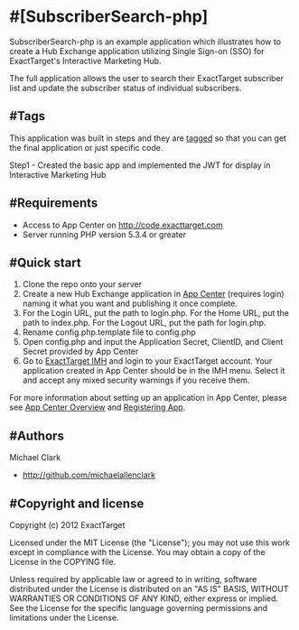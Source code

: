 #[SubscriberSearch-php]
=================

SubscriberSearch-php is an example application which illustrates how to create a Hub Exchange application utilizing Single Sign-on (SSO) for ExactTarget's Interactive Marketing Hub.

The full application allows the user to search their ExactTarget subscriber list and update the subscriber status of individual subscribers. 

#Tags
----------
This application was built in steps and they are [tagged](https://github.com/ExactTarget/SubscriberSearch-php/tags)  so that you can get the final application or just specific code.

Step1 - Created the basic app and implemented the JWT for display in Interactive Marketing Hub


#Requirements
----------
* Access to App Center on http://code.exacttarget.com
* Server running PHP version 5.3.4 or greater


#Quick start
-----------

1. Clone the repo onto your server 
2. Create a new Hub Exchange application in [App Center](http://code.exacttarget.com/appcenter) (requires login) naming it what you want and publishing it once complete. 
3. For the Login URL, put the path to login.php.  For the Home URL, put the path to index.php.  For the Logout URL, put the path for login.php.
4. Rename config.php.template file to config.php
5. Open config.php and input the Application Secret, ClientID, and Client Secret provided by App Center
6. Go to [ExactTarget IMH](https://imh.exacttarget.com) and login to your ExactTarget account. Your application created in App Center should be in the IMH menu. Select it and accept any mixed security warnings if you receive them.

For more information about setting up an application in App Center, please see [App Center Overview](http://code.exacttarget.com/devcenter/getting-started/app-center-overview) and [Registering App](http://code.exacttarget.com/devcenter/devcenter/getting-started/app-center-overview/registering-app).

#Authors
-----------
Michael Clark

* http://github.com/michaelallenclark

#Copyright and license
-----------

Copyright (c) 2012 ExactTarget

Licensed under the MIT License (the "License"); you may not use this work except in compliance with the License. You may obtain a copy of the License in the COPYING file.

Unless required by applicable law or agreed to in writing, software distributed under the License is distributed on an "AS IS" BASIS, WITHOUT WARRANTIES OR CONDITIONS OF ANY KIND, either express or implied. See the License for the specific language governing permissions and limitations under the License.